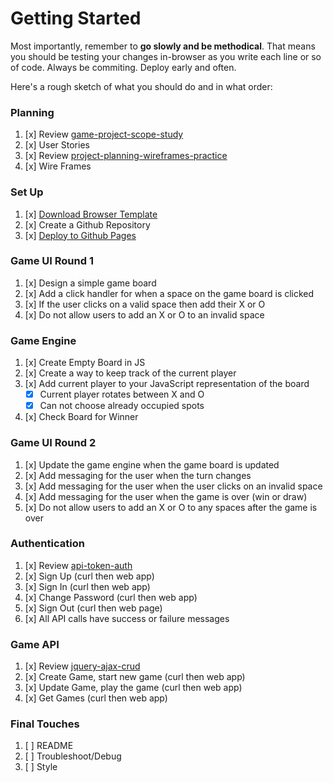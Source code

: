 # Getting Started

Most importantly, remember to **go slowly and be methodical**. That means you
should be testing your changes in-browser as you write each line or so of code.
Always be commiting. Deploy early and often.

Here's a rough sketch of what you should do and in what order:

### Planning

1.  [x] Review [game-project-scope-study](https://git.generalassemb.ly/ga-wdi-boston/game-project-scope-study)
1.  [x] User Stories
1.  [x] Review [project-planning-wireframes-practice](https://git.generalassemb.ly/ga-wdi-boston/project-planning-wireframes-practice)
1.  [x] Wire Frames

### Set Up

1.  [x] [Download Browser Template](https://git.generalassemb.ly/ga-wdi-boston/browser-template)
1.  [x] Create a Github Repository
1.  [x] [Deploy to Github Pages](https://git.generalassemb.ly/ga-wdi-boston/gh-pages-deployment-guide)

### Game UI Round 1

1.  [x] Design a simple game board
1.  [x] Add a click handler for when a space on the game board is clicked
1.  [x] If the user clicks on a valid space then add their X or O
1.  [x] Do not allow users to add an X or O to an invalid space

### Game Engine

1.  [x] Create Empty Board in JS
1.  [x] Create a way to keep track of the current player
1.  [x] Add current player to your JavaScript representation of the board
    -  [x] Current player rotates between X and O
    -  [x] Can not choose already occupied spots
1.  [x] Check Board for Winner

### Game UI Round 2

1.  [x] Update the game engine when the game board is updated
1.  [x] Add messaging for the user when the turn changes
1.  [x] Add messaging for the user when the user clicks on an invalid space
1.  [x] Add messaging for the user when the game is over (win or draw)
1.  [x] Do not allow users to add an X or O to any spaces after the game is over

### Authentication

1.  [x] Review [api-token-auth](https://git.generalassemb.ly/ga-wdi-boston/jquery-ajax-token-auth)
1.  [x] Sign Up (curl then web app)
1.  [x] Sign In (curl then web app)
1.  [x] Change Password (curl then web app)
1.  [x] Sign Out (curl then web page)
1.  [x] All API calls have success or failure messages

### Game API

1.  [x] Review [jquery-ajax-crud](https://git.generalassemb.ly/ga-wdi-boston/jquery-ajax-crud)
1.  [x] Create Game, start new game (curl then web app)
1.  [x] Update Game, play the game (curl then web app)
1.  [x] Get Games (curl then web app)

### Final Touches

1.  [ ] README
1.  [ ] Troubleshoot/Debug
1.  [ ] Style
